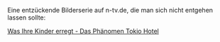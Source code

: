 <html><body><p>Eine entzückende Bilderserie auf n-tv.de, die man sich nicht entgehen lassen sollte:<br>

<a href="http://www.n-tv.de/739745.html">Was Ihre Kinder erregt - Das Phänomen Tokio Hotel</a></p></body></html>